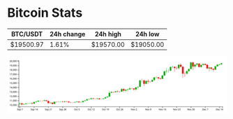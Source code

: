 # Bitcoin Stats

BTC/USDT|24h change|24h high|24h low|
|---|---|---|---|
|$19500.97|1.61%|$19570.00|$19050.00|

<img src="./chart.svg">

